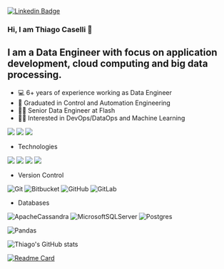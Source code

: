 [![Linkedin Badge](https://img.shields.io/badge/-LinkedIn-blue?style=flat&logo=LinkedIn&logoColor=white)](https://www.linkedin.com/in/thiago-caselli/)

### Hi, I am Thiago Caselli 👋


## I am a Data Engineer with focus on application development, cloud computing and big data processing.

- 💻 6+ years of experience working as Data Engineer
- 🤖 Graduated in Control and Automation Engineering
- 👨‍💻 Senior Data Engineer at Flash
- 👨‍💻 Interested in DevOps/DataOps and Machine Learning

<!-- <div style="display: inline_block"><br>
  <img align="center" alt="Thiago-Scala" height="30" width="40" src="<i class="devicon-scala-plain"></i>"
        -->
        

<img src="https://img.shields.io/badge/Scala-DC322F?style=for-the-badge&logo=scala&logoColor=white" /> <img src="https://img.shields.io/badge/Python-3776AB?style=for-the-badge&logo=python&logoColor=white" /> <img src="https://img.shields.io/badge/Shell_Script-121011?style=for-the-badge&logo=gnu-bash&logoColor=white" /> 

- Technologies

<img src="https://img.shields.io/badge/PostgreSQL-316192?style=for-the-badge&logo=postgresql&logoColor=white" /> <img src="https://img.shields.io/badge/Amazon_AWS-232F3E?style=for-the-badge&logo=amazon-aws&logoColor=white" /> <img src="https://img.shields.io/badge/Google_Cloud-4285F4?style=for-the-badge&logo=google-cloud&logoColor=white" /> <img src="https://img.shields.io/badge/Microsoft_Azure-0089D6?style=for-the-badge&logo=microsoft-azure&logoColor=white" />

- Version Control

![Git](https://img.shields.io/badge/git-%23F05033.svg?style=for-the-badge&logo=git&logoColor=white) ![Bitbucket](https://img.shields.io/badge/bitbucket-%230047B3.svg?style=for-the-badge&logo=bitbucket&logoColor=white) ![GitHub](https://img.shields.io/badge/github-%23121011.svg?style=for-the-badge&logo=github&logoColor=white) ![GitLab](https://img.shields.io/badge/gitlab-%23181717.svg?style=for-the-badge&logo=gitlab&logoColor=white) 

- Databases

![ApacheCassandra](https://img.shields.io/badge/cassandra-%231287B1.svg?style=for-the-badge&logo=apache-cassandra&logoColor=white) ![MicrosoftSQLServer](https://img.shields.io/badge/Microsoft%20SQL%20Sever-CC2927?style=for-the-badge&logo=microsoft%20sql%20server&logoColor=white) 	![Postgres](https://img.shields.io/badge/postgres-%23316192.svg?style=for-the-badge&logo=postgresql&logoColor=white) 

![Pandas](https://img.shields.io/badge/pandas-%23150458.svg?style=for-the-badge&logo=pandas&logoColor=white)




![Thiago's GitHub stats](https://github-readme-stats.vercel.app/api?username=thiago8970&show_icons=true)


[![Readme Card](https://github-readme-stats.vercel.app/api/pin/?username=thiago8970&repo=github-readme-stats)](https://github.com/thiago8970/github-readme-stats)



<!--
**thiago8970/thiago8970** is a ✨ _special_ ✨ repository because its `README.md` (this file) appears on your GitHub profile.

[![Linkedin Badge](https://img.shields.io/badge/-LinkedIn-blue?style=flat&logo=LinkedIn&logoColor=white)](https://www.linkedin.com/in/thiago-caselli/)

- 🔭 I’m currently working on Lopes Consultoria de Imóveis
- 🌱 I’m currently learning Python
- 👯 I’m looking to collaborate on ...
- 🤔 I’m looking for help with ...
- 💬 Ask me about ...
- 📫 How to reach me: ...
- 😄 Pronouns: ...
- ⚡ Fun fact: ...
-->
